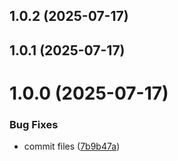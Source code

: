 ## 1.0.2 (2025-07-17)



## 1.0.1 (2025-07-17)



# 1.0.0 (2025-07-17)


### Bug Fixes

* commit files ([7b9b47a](https://github.com/amazinglynormal/gh-workflow-scrapbook/commit/7b9b47a16b846d722f0c36c7e1e8e7a89e60b61e))



